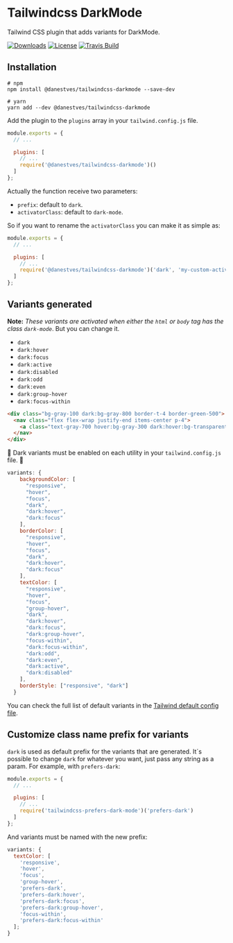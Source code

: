 # Tailwindcss DarkMode

Tailwind CSS plugin that adds variants for DarkMode.

[![Downloads](https://img.shields.io/npm/dw/@danestves/tailwindcss-darkmode?style=for-the-badge)](https://www.npmjs.com/package/@danestves/tailwindcss-darkmode)
[![License](https://img.shields.io/npm/l/@danestves/tailwindcss-darkmode?style=for-the-badge)](https://es.wikipedia.org/wiki/Licencia_MIT)
[![Travis Build](https://img.shields.io/travis/com/danestves/tailwindcss-darkmode?style=for-the-badge)](https://travis-ci.com/danestves/tailwindcss-darkmode)

## Installation

```
# npm
npm install @danestves/tailwindcss-darkmode --save-dev

# yarn
yarn add --dev @danestves/tailwindcss-darkmode
```

Add the plugin to the `plugins` array in your `tailwind.config.js` file.

```js
module.exports = {
  // ...

  plugins: [
    // ...
    require('@danestves/tailwindcss-darkmode')()
  ]
};
```

Actually the function receive two parameters:

- `prefix`: default to `dark`.
- `activatorClass`: default to `dark-mode`.

So if you want to rename the `activatorClass` you can make it as simple as:

```js
module.exports = {
  // ...

  plugins: [
    // ...
    require('@danestves/tailwindcss-darkmode')('dark', 'my-custom-activator-class')
  ]
};
```

## Variants generated

**Note:** _These variants are activated when either the `html` or `body` tag has the class `dark-mode`_. But you can change it.

- `dark`
- `dark:hover`
- `dark:focus`
- `dark:active`
- `dark:disabled`
- `dark:odd`
- `dark:even`
- `dark:group-hover`
- `dark:focus-within`

```html
<div class="bg-gray-100 dark:bg-gray-800 border-t-4 border-green-500">
  <nav class="flex flex-wrap justify-end items-center p-4">
    <a class="text-gray-700 hover:bg-gray-300 dark:hover:bg-transparent dark:focus:text-green-500" href="#">Text</a>
  </nav>
</div>
```

🚨 Dark variants must be enabled on each utility in your `tailwind.config.js` file. 🚨

```js
variants: {
    backgroundColor: [
      "responsive",
      "hover",
      "focus",
      "dark",
      "dark:hover",
      "dark:focus"
    ],
    borderColor: [
      "responsive",
      "hover",
      "focus",
      "dark",
      "dark:hover",
      "dark:focus"
    ],
    textColor: [
      "responsive",
      "hover",
      "focus",
      "group-hover",
      "dark",
      "dark:hover",
      "dark:focus",
      "dark:group-hover",
      "focus-within",
      "dark:focus-within",
      "dark:odd",
      "dark:even",
      "dark:active",
      "dark:disabled"
    ],
    borderStyle: ["responsive", "dark"]
  }
```

You can check the full list of default variants in the [Tailwind default config file][1].

## Customize class name prefix for variants

`dark` is used as default prefix for the variants that are generated. It´s possible to change `dark` for whatever you want, just pass any string as a param. For example, with `prefers-dark`:

```js
module.exports = {
  // ...

  plugins: [
    // ...
    require('tailwindcss-prefers-dark-mode')('prefers-dark')
  ]
};
```

And variants must be named with the new prefix:

```js
variants: {
  textColor: [
    'responsive',
    'hover',
    'focus',
    'group-hover',
    'prefers-dark',
    'prefers-dark:hover',
    'prefers-dark:focus',
    'prefers-dark:group-hover',
    'focus-within',
    'prefers-dark:focus-within'
  ];
}
```

[1]: https://github.com/tailwindcss/tailwindcss/blob/master/stubs/defaultConfig.stub.js
[2]: https://developer.mozilla.org/en-US/docs/Web/CSS/@media/prefers-color-scheme
